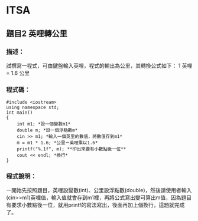 # ITSA
## 題目2 英哩轉公里
### 描述：
試撰寫一程式，可由鍵盤輸入英哩，程式的輸出為公里，其轉換公式如下：
1 英哩= 1.6 公里

### 程式碼：
```
#include <iostream>
using namespace std;
int main()
{
    int m1; *設一個變數m1*
    double m; *設一個浮點數m*
    cin >> m1; *輸入一個英里的數值，將數值存到m1*
    m = m1 * 1.6; *公里＝英哩乘以1.6*
    printf("%.1f", m); **印出來要有小數點後一位**
    cout << endl; *換行*
}
```

### 程式說明：
一開始先按照題目，英哩設變數(int)、公里設浮點數(double)，然後請使用者輸入(cin>>m1)英哩值，輸入值就會存到m1裡，再將公式寫出變可算出m值，因為題目有要求小數點後一位，就用printf的寫法寫出，後面再加上個換行，這題就完成了。
